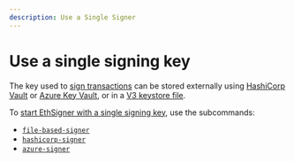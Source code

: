 ```yaml
---
description: Use a Single Signer
---
```


# Use a single signing key

The key used to [sign transactions](Transactions/Make-Transactions.md) can be stored externally
using [HashiCorp Vault](Store-Keys/Use-Hashicorp.md) or [Azure Key Vault](Store-Keys/Use-Azure.md), or
in a [V3 keystore file](../Tutorials/Start-EthSigner.md#create-password-and-key-files).

To [start EthSigner with a single signing key](../Tutorials/Start-EthSigner.md), use the subcommands:

* [`file-based-signer`](../Reference/CLI/CLI-Syntax.md#file-options)
* [`hashicorp-signer`](../Reference/CLI/CLI-Syntax.md#hashicorp-options)
* [`azure-signer`](../Reference/CLI/CLI-Syntax.md#azure-options)
